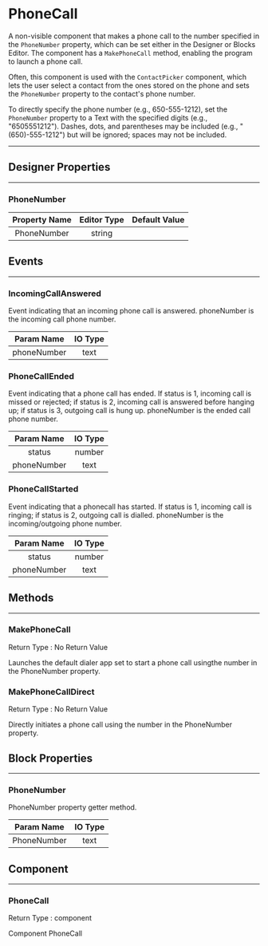 <!--
  Copyright © 2013-2021 AIIE-ADL, All rights reserved
  Released under the Apache License, Version 2.0
  http://www.apache.org/licenses/LICENSE-2.0
-->

# PhoneCall

A non-visible component that makes a phone call to the number specified in the `PhoneNumber` property, which can be set either in the Designer or Blocks Editor. The component has a `MakePhoneCall` method, enabling the program to launch a phone call.

Often, this component is used with the `ContactPicker` component, which lets the user select a contact from the ones stored on the phone and sets the `PhoneNumber` property to the contact's phone number.

To directly specify the phone number (e.g., 650-555-1212), set the `PhoneNumber` property to a Text with the specified digits (e.g., "6505551212"). Dashes, dots, and parentheses may be included (e.g., "(650)-555-1212") but will be ignored; spaces may not be included.

---

## Designer Properties

---

### PhoneNumber

| Property Name | Editor Type | Default Value |
| :-----------: | :---------: | :-----------: |
|  PhoneNumber  |    string   |               |

## Events

---

### IncomingCallAnswered

<div block-type = "component_event" component-selector = "PhoneCall" event-selector = "IncomingCallAnswered" id = "phonecall-incomingcallanswered"></div>

Event indicating that an incoming phone call is answered. phoneNumber is the incoming call phone number.

|  Param Name | IO Type |
| :---------: | :-----: |
| phoneNumber |   text  |

### PhoneCallEnded

<div block-type = "component_event" component-selector = "PhoneCall" event-selector = "PhoneCallEnded" id = "phonecall-phonecallended"></div>

Event indicating that a phone call has ended. If status is 1, incoming call is missed or rejected; if status is 2, incoming call is answered before hanging up; if status is 3, outgoing call is hung up. phoneNumber is the ended call phone number.

|  Param Name | IO Type |
| :---------: | :-----: |
|    status   |  number |
| phoneNumber |   text  |

### PhoneCallStarted

<div block-type = "component_event" component-selector = "PhoneCall" event-selector = "PhoneCallStarted" id = "phonecall-phonecallstarted"></div>

Event indicating that a phonecall has started. If status is 1, incoming call is ringing; if status is 2, outgoing call is dialled. phoneNumber is the incoming/outgoing phone number.

|  Param Name | IO Type |
| :---------: | :-----: |
|    status   |  number |
| phoneNumber |   text  |

## Methods

---

### MakePhoneCall

<div block-type = "component_method" component-selector = "PhoneCall" method-selector = "MakePhoneCall" id = "phonecall-makephonecall"></div>

Return Type : No Return Value

Launches the default dialer app set to start a phone call usingthe number in the PhoneNumber property.

### MakePhoneCallDirect

<div block-type = "component_method" component-selector = "PhoneCall" method-selector = "MakePhoneCallDirect" id = "phonecall-makephonecalldirect"></div>

Return Type : No Return Value

Directly initiates a phone call using the number in the PhoneNumber property.

## Block Properties

---

### PhoneNumber

<div block-type = "component_set_get" component-selector = "PhoneCall" property-selector = "PhoneNumber" property-type = "get" id = "get-phonecall-phonenumber"></div>

<div block-type = "component_set_get" component-selector = "PhoneCall" property-selector = "PhoneNumber" property-type = "set" id = "set-phonecall-phonenumber"></div>

PhoneNumber property getter method.

|  Param Name | IO Type |
| :---------: | :-----: |
| PhoneNumber |   text  |

## Component

---

### PhoneCall

<div block-type = "component_component_block" component-selector = "PhoneCall" id = "component-phonecall"></div>

Return Type : component

Component PhoneCall

